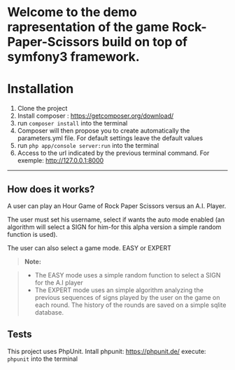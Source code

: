 Welcome to the demo rapresentation of the game Rock-Paper-Scissors build on top of symfony3 framework.
===================

Installation
====

 1. Clone the project
 2. Install composer : https://getcomposer.org/download/
 3. run `composer install` into the terminal
 4. Composer will then propose you to create automatically the parameters.yml file. For default settings leave the default values
 5. run `php app/console server:run` into the terminal
 6. Access to the url indicated by the previous terminal command. For exemple: http://127.0.0.1:8000

----------


How does it works?
-------------

A user can play an Hour Game of Rock Paper Scissors versus an A.I. Player.

The user must set his username, select if wants the auto mode enabled (an algorithm will select a SIGN for him-for this alpha version a simple random function is used).

The user can also select a game mode. EASY or EXPERT
> **Note:**

> - The EASY mode uses a simple random function to select a SIGN for the A.I player
> - The EXPERT mode uses an simple algorithm analyzing the previous sequences of signs played by the user on the game on each round. The history  of the rounds are saved on a simple sqlite database. 


Tests
-------------

This project uses PhpUnit.
Intall phpunit:  https://phpunit.de/
execute: `phpunit` into the terminal
